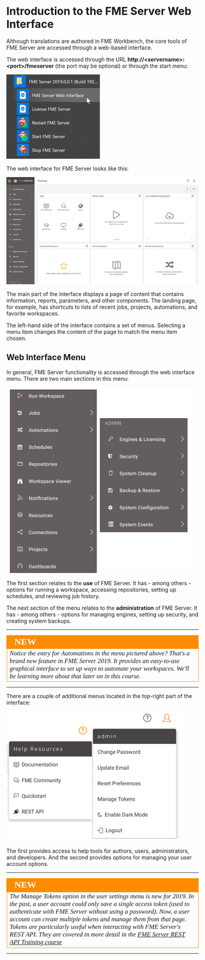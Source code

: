# Introduction to the FME Server Web Interface

Although translations are authored in FME Workbench, the core tools of FME Server are accessed through a web-based interface.

The web interface is accessed through the URL **http://&lt;servername&gt;:&lt;port&gt;/fmeserver** (the port may be optional) or through the start menu:

![](./Images/Img1.017.ServerInterfaceAccess.png)


The web interface for FME Server looks like this:

![](./Images/Img1.018.ServerInterfaceOverview.png)

The main part of the interface displays a page of content that contains information, reports, parameters, and other components. The landing page, for example, has shortcuts to lists of recent jobs, projects, automations, and favorite workspaces.

The left-hand side of the interface contains a set of menus. Selecting a menu item changes the content of the page to match the menu item chosen.

## Web Interface Menu ##

In general, FME Server functionality is accessed through the web interface menu. There are two main sections in this menu:

![](./Images/Img1.019.ServerInterfaceMenu.png)

The first section relates to the **use** of FME Server. It has - among others - options for running a workspace, accessing repositories, setting up schedules, and reviewing job history.

The next section of the menu relates to the **administration** of FME Server. It has - among others - options for managing engines, setting up security, and creating system backups.

---

<!--New Section-->

<table style="border-spacing: 0px">
<tr>
<td style="vertical-align:middle;background-color:darkorange;border: 2px solid darkorange">
<i class="fa fa-bolt fa-lg fa-pull-left fa-fw" style="color:white;padding-right: 12px;vertical-align:text-top"></i>
<span style="color:white;font-size:x-large;font-weight: bold;font-family:serif">NEW</span>
</td>
</tr>

<tr>
<td style="border: 1px solid darkorange">
<span style="font-family:serif; font-style:italic; font-size:larger">
Notice the entry for Automations in the menu pictured above? That's a brand new feature in FME Server 2019. It provides an easy-to-use graphical interface to set up ways to automate your workspaces. We'll be learning more about that later on in this course.
</span>
</td>
</tr>
</table>

---

There are a couple of additional menus located in the top-right part of the interface:

![](./Images/Img1.021.HelpUserSettingsMenu.png)

The first provides access to help tools for authors, users, administrators, and developers. And the second provides options for managing your user account options.

---

<!--New Section-->

<table style="border-spacing: 0px">
<tr>
<td style="vertical-align:middle;background-color:darkorange;border: 2px solid darkorange">
<i class="fa fa-bolt fa-lg fa-pull-left fa-fw" style="color:white;padding-right: 12px;vertical-align:text-top"></i>
<span style="color:white;font-size:x-large;font-weight: bold;font-family:serif">NEW</span>
</td>
</tr>

<tr>
<td style="border: 1px solid darkorange">
<span style="font-family:serif; font-style:italic; font-size:larger">
The Manage Tokens option in the user settings menu is new for 2019. In the past, a user account could only save a single access token (used to authenticate with FME Server without using a password). Now, a user account can create multiple tokens and manage them from that page.
<br/>Tokens are particularly useful when interacting with FME Server's REST API. They are covered in more detail in the <a href="https://www.safe.com/training/live-online/">FME Server REST API Training course</a>
</span>
</td>
</tr>
</table>

---
